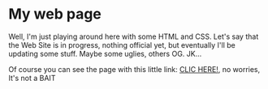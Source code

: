 # My web page

Well, I'm just playing around here with some HTML and CSS.
Let's say that the Web Site is in progress, nothing official yet, but eventually I'll be updating some stuff.
Maybe some uglies, others OG.
JK...

Of course you can see the page with this little link:
<a href="https://jpaiz.xyz/">CLIC HERE!</a>, no worries, It's not a BAIT

